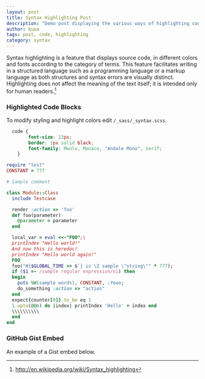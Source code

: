 ```yaml
---
layout: post
title: Syntax Highlighting Post
description: "Demo post displaying the various ways of highlighting code in Markdown."
author: kuoa
tags: post, code, highlighting
category: syntax
---
```


Syntax highlighting is a feature that displays source code, in different colors and fonts according to the category of terms. This feature facilitates writing in a structured language such as a programming language or a markup language as both structures and syntax errors are visually distinct. Highlighting does not affect the meaning of the text itself; it is intended only for human readers.[^1]

[^1]: <http://en.wikipedia.org/wiki/Syntax_highlighting>

### Highlighted Code Blocks

To modify styling and highlight colors edit `/_sass/_syntax.scss`.

```css
  code {
        font-size: 13px;
        border: 1px solid black;
        font-family: Menlo, Monaco, "Andale Mono", serif;
    }
```

```ruby
require "test"
CONSTANT = 777

# Sample comment

class Module::Class
  include Testcase

  render :action => 'foo'
  def foo(parameter)
    @parameter = parameter
  end

  local_var = eval <<-"FOO";\
  printIndex "Hello world!"
  And now this is heredoc!
  printIndex "Hello world again!"
  FOO
  foo("#{$GLOBAL_TIME >> $`} is \Z sample \"string\"" * 777);
  if ($1 =~ /sample regular expression/ni) then
  begin
    puts %W(sample words), CONSTANT, :fooo;
    do_something :action => "action"
  end
  expect{counter[0]}.to_be eq 1
  1.upto(@@n) do |index| printIndex 'Hello' + index end
  \\\\\\\\\\
  end
end

```

### GitHub Gist Embed

An example of a Gist embed below.

<script src="https://gist.github.com/kuoa/f987705546e7d8366016812760e1e834.js"></script>